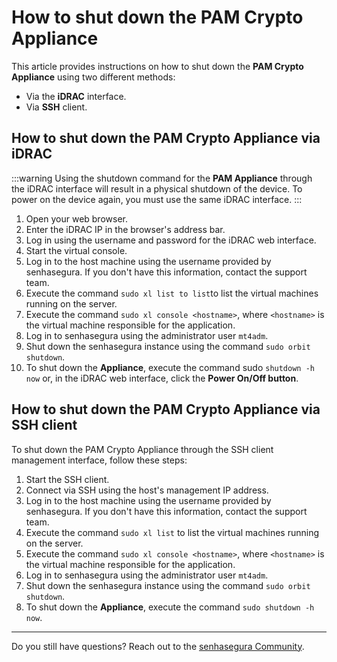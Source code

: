 # How to shut down the PAM Crypto Appliance

This article provides instructions on how to shut down the **PAM Crypto Appliance** using two different methods:

* Via the **iDRAC** interface.
* Via **SSH** client.

## How to shut down the PAM Crypto Appliance via iDRAC

 :::warning
Using the shutdown command for the **PAM Appliance** through the iDRAC interface will result in a physical shutdown of the device. To power on the device again, you must use the same iDRAC interface.
:::

1. Open your web browser.
2. Enter the iDRAC IP in the browser's address bar.
3. Log in using the username and password for the iDRAC web interface.
4. Start the virtual console.
5. Log in to the host machine using the username provided by senhasegura. If you don't have this information, contact the support team.
6. Execute the command `sudo xl list to list`to list the virtual machines running on the server.
7. Execute the command `sudo xl console <hostname>`, where `<hostname>` is the virtual machine responsible for the application.
8. Log in to senhasegura using the administrator user `mt4adm`.
9. Shut down the senhasegura instance using the command `sudo orbit shutdown`.
10. To shut down the **Appliance**, execute the command sudo `shutdown -h now` or, in the iDRAC web interface, click the **Power On/Off button**.

## How to shut down the PAM Crypto Appliance via SSH client
To shut down the PAM Crypto Appliance through the SSH client management interface, follow these steps:

1. Start the SSH client.
2. Connect via SSH using the host's management IP address.
3. Log in to the host machine using the username provided by senhasegura. If you don't have this information, contact the support team.
4. Execute the command `sudo xl list` to list the virtual machines running on the server.
5. Execute the command `sudo xl console <hostname>`, where `<hostname>` is the virtual machine responsible for the application.
6. Log in to senhasegura using the administrator user `mt4adm`.
7. Shut down the senhasegura instance using the command `sudo orbit shutdown`.
8. To shut down the **Appliance**, execute the command `sudo shutdown -h now`.


* * *


Do you still have questions? Reach out to the [senhasegura Community](https://community.senhasegura.io/).
